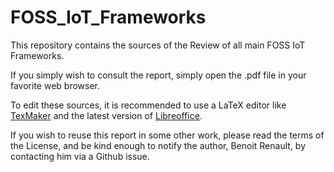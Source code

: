 # FOSS_IoT_Frameworks

This repository contains the sources of the Review of all main FOSS IoT Frameworks.

If you simply wish to consult the report, simply open the .pdf file in your favorite web browser.

To edit these sources, it is recommended to use a LaTeX editor like [TexMaker](http://www.xm1math.net/texmaker/) and the latest version of [Libreoffice](http://www.libreoffice.org/).

If you wish to reuse this report in some other work, please read the terms of the License, and be kind enough to notify the author, Benoit Renault, by contacting him via a Github issue.
